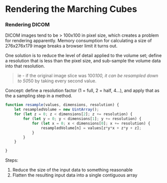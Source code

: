 # Rendering the Marching Cubes




### Rendering DICOM

DICOM images tend to be > 100x100 in pixel size, which creates a problem for rendering
apparently.  Memory consumption for calculating a size of 276x276x179 image breaks a
browser limit it turns out.

One solution is to reduce the level of detail applied to the volume set; define a
resolution that is less than the pixel size, and sub-sample the volume data into
that resolution.

> ie - if the original image slice was 100*100, it can be resampled down to 50*50 by
taking every second value.

Concept:  define a resolution factor (1 = full, 2 = half, 4...), and apply that as
the a sampling step in a method.  

```javascript
function resample(values, dimensions, resolution) {
	let resampledVolume = new UintArray();
	for (let z = 0; z < dimensions[2]; z += resolution) {
		for (let y = 0; y < dimensions[1]; y += resolution) {
			for (let x = 0; x < dimensions[0]; x += resolution) {
				resampledVolume[n] = values[z*y*x + z*y + z];
			}
		}
	}

}
```

Steps:

1. Reduce the size of the input data to something reasonable
2. Flatten the resulting input data into a single contiguous array

